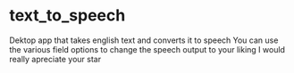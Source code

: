 # text_to_speech
Dektop app that takes english text and converts it to speech 
You can use the various field options to change the speech output to your liking 
I would really apreciate your star
